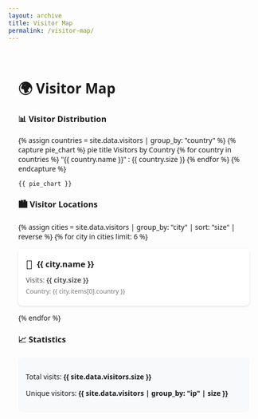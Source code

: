 ```yaml
---
layout: archive
title: Visitor Map
permalink: /visitor-map/
---
```


<div style="font-family: 'Segoe UI', sans-serif; max-width: 900px; margin: 0 auto; padding: 20px;">

# 🌍 Visitor Map

### 📊 Visitor Distribution

{% assign countries = site.data.visitors | group_by: "country" %}
{% capture pie_chart %}
pie title Visitors by Country
{% for country in countries %}
"{{ country.name }}" : {{ country.size }}
{% endfor %}
{% endcapture %}

```mermaid
{{ pie_chart }}
```

### 🏙 Visitor Locations

<div style="display: grid; grid-template-columns: repeat(auto-fill, minmax(250px, 1fr)); gap: 15px; margin: 20px 0;">
{% assign cities = site.data.visitors | group_by: "city" | sort: "size" | reverse %}
{% for city in cities limit: 6 %}
<div style="background: white; border-radius: 8px; padding: 15px; box-shadow: 0 2px 5px rgba(0,0,0,0.1);">
    <div style="display: flex; align-items: center; gap: 8px;">
        <span style="font-size: 24px;">📍</span>
        <h3 style="margin: 0;">{{ city.name }}</h3>
    </div>
    <p style="margin: 5px 0; color: #555;">Visits: <strong>{{ city.size }}</strong></p>
    <p style="margin: 5px 0; font-size: 0.9em; color: #777;">Country: {{ city.items[0].country }}</p>
</div>
{% endfor %}
</div>

### 📈 Statistics

<div style="background: #f8f9fa; border-radius: 8px; padding: 15px; margin-top: 20px;">
    <p>Total visits: <strong>{{ site.data.visitors.size }}</strong></p>
    <p>Unique visitors: <strong>{{ site.data.visitors | group_by: "ip" | size }}</strong></p>
</div>

</div>
